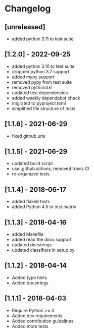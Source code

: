 # Changelog

## [unreleased]

* added python 3.11 to test suite

## [1.2.0] - 2022-09-25

* added python 3.10 to test suite
* dropped python 3.7 support
* added mypy support
* removed pypy from test suite
* removed python3.6
* updated test dependencies
* added weekly dependabot check
* migrated to pyproject.toml
* simplified file structure of tests

## [1.1.6] - 2021-06-29

* fixed github urls

## [1.1.5] - 2021-06-29

* updated build script
* use .github actions, removed travis CI
* re-organized tests

## [1.1.4] - 2018-06-17

* added flake8 tests
* added Python 4.5 to test matrix

## [1.1.3] - 2018-04-16

* added Makefile
* added read the docs support
* updated docstrings
* updated classifiers in setup.py

## [1.1.2] - 2018-04-14

* Added type hints
* Added docstrings

## [1.1.1] - 2018-04-03

* Require Python >= 3
* Added dev requirements
* Added contribution guidelines
* Added more tests
